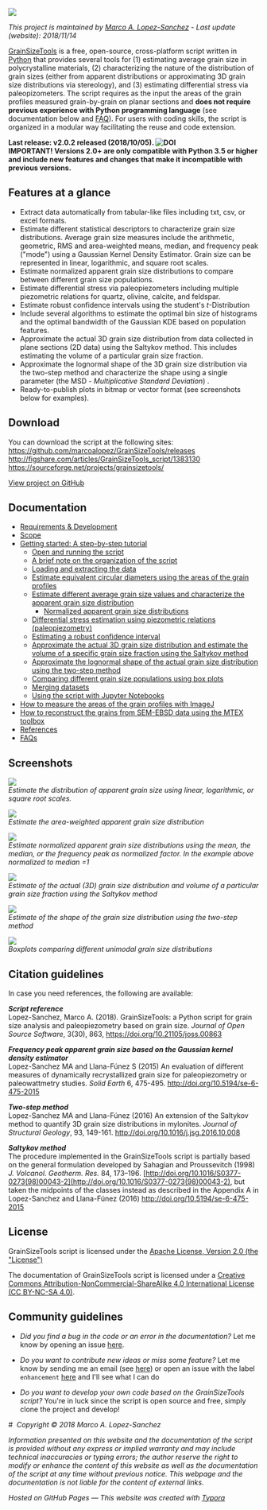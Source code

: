 ![](https://raw.githubusercontent.com/marcoalopez/GrainSizeTools/master/FIGURES/new_header.webp)

*This project is maintained by [Marco A. Lopez-Sanchez](https://marcoalopez.github.io/) - Last update (website): 2018/11/14*

[GrainSizeTools](https://doi.org/10.21105/joss.00863) is a free, open-source, cross-platform script written in [Python](https://www.python.org/) that provides several tools for (1) estimating average grain size in polycrystalline materials, (2) characterizing the nature of the distribution of grain sizes (either from apparent distributions or approximating 3D grain size distributions via stereology), and (3) estimating differential stress via paleopizometers. The script requires as the input the areas of the grain profiles measured grain-by-grain on planar sections and **does not require previous experience with Python programming language** (see documentation below and [FAQ](https://github.com/marcoalopez/GrainSizeTools/blob/master/DOCS/FAQ.md)). For users with coding skills, the script is organized in a modular way facilitating the reuse and code extension.

**Last release: v2.0.2 released (2018/10/05). ![DOI](http://joss.theoj.org/papers/10.21105/joss.00863/status.svg)  
IMPORTANT! Versions 2.0+ are only compatible with Python 3.5 or higher and include new features and changes that make it incompatible with previous versions.** 


## Features at a glance

- Extract data automatically from tabular-like files including txt, csv, or excel formats.
- Estimate different statistical descriptors to characterize grain size distributions. Average grain size measures include the arithmetic, geometric, RMS and area-weighted means, median, and frequency peak ("mode") using a Gaussian Kernel Density Estimator. Grain size can be represented in linear, logarithmic, and square root scales.
- Estimate normalized apparent grain size distributions to compare between different grain size populations.
- Estimate differential stress via paleopiezometers including multiple piezometric relations for quartz, olivine, calcite, and feldspar.
- Estimate robust confidence intervals using the student's *t*-Distribution
- Include several algorithms to estimate the optimal bin size of histograms and the optimal bandwidth of the Gaussian KDE based on population features.
- Approximate the actual 3D grain size distribution from data collected in plane sections (2D data) using the Saltykov method. This includes estimating the volume of a particular grain size fraction.
- Approximate the lognormal shape of the 3D grain size distribution via the two-step method and characterize the shape using a single parameter (the MSD - *Multiplicative Standard Deviation*) .
- Ready-to-publish plots in bitmap or vector format (see screenshots below for examples).

## Download

You can download the script at the following sites:  
https://github.com/marcoalopez/GrainSizeTools/releases  
http://figshare.com/articles/GrainSizeTools_script/1383130  
https://sourceforge.net/projects/grainsizetools/

[View project on GitHub](https://github.com/marcoalopez/GrainSizeTools)

## Documentation

* [Requirements & Development](https://github.com/marcoalopez/GrainSizeTools/blob/master/DOCS/Requirements.md)
* [Scope](https://github.com/marcoalopez/GrainSizeTools/blob/master/DOCS/Scope.md)
* [Getting started: A step-by-step tutorial](https://github.com/marcoalopez/GrainSizeTools/blob/master/DOCS/brief_tutorial.md)
    - [Open and running the script](https://github.com/marcoalopez/GrainSizeTools/blob/master/DOCS/brief_tutorial.md#open-and-running-the-script)
    - [A brief note on the organization of the script](https://github.com/marcoalopez/GrainSizeTools/blob/master/DOCS/brief_tutorial.md#a-brief-note-on-the-organization-of-the-script)
    - [Loading and extracting the data](https://github.com/marcoalopez/GrainSizeTools/blob/master/DOCS/brief_tutorial.md#loading-and-extracting-the-data)
    - [Estimate equivalent circular diameters using the areas of the grain profiles](https://github.com/marcoalopez/GrainSizeTools/blob/master/DOCS/brief_tutorial.md#estimate-the-equivalent-circular-diameters-from-the-areas-of-the-grain-profiles)
    - [Estimate different average grain size values and characterize the apparent grain size distribution](https://github.com/marcoalopez/GrainSizeTools/blob/master/DOCS/brief_tutorial.md#estimate-different-average-grain-size-values-and-characterize-the-apparent-grain-size-distribution)
      - [Normalized apparent grain size distributions](https://github.com/marcoalopez/GrainSizeTools/blob/master/DOCS/brief_tutorial.md#normalized-apparent-grain-size-distributions)
    - [Differential stress estimation using piezometric relations (paleopiezometry)](https://github.com/marcoalopez/GrainSizeTools/blob/master/DOCS/brief_tutorial.md#differential-stress-estimation-using-piezometric-relations-paleopiezometry)
    - [Estimating a robust confidence interval](https://github.com/marcoalopez/GrainSizeTools/blob/master/DOCS/brief_tutorial.md#estimating-a-robust-confidence-interval)
    - [Approximate the actual 3D grain size distribution and estimate the volume of a specific grain size fraction using the Saltykov method](https://github.com/marcoalopez/GrainSizeTools/blob/master/DOCS/brief_tutorial.md#approximate-the-actual-3d-grain-size-distribution-and-estimate-the-volume-of-a-specific-grain-size-fraction-using-the-saltykov-method)
    - [Approximate the lognormal shape of the actual grain size distribution using the two-step method](https://github.com/marcoalopez/GrainSizeTools/blob/master/DOCS/brief_tutorial.md#approximate-the-lognormal-shape-of-the-actual-grain-size-distribution-using-the-two-step-method)
    - [Comparing different grain size populations using box plots](https://github.com/marcoalopez/GrainSizeTools/blob/master/DOCS/brief_tutorial.md#comparing-different-grain-size-populations-using-box-plots)
    - [Merging datasets](https://github.com/marcoalopez/GrainSizeTools/blob/master/DOCS/brief_tutorial.md#merging-datasets)
    - [Using the script with Jupyter Notebooks](https://github.com/marcoalopez/GrainSizeTools/blob/master/DOCS/brief_tutorial.md#using-the-script-with-jupyter-notebooks)
* [How to measure the areas of the grain profiles with ImageJ](https://github.com/marcoalopez/GrainSizeTools/blob/master/DOCS/imageJ_tutorial.md)
* [How to reconstruct the grains from SEM-EBSD data using the MTEX toolbox](https://github.com/marcoalopez/GrainSizeTools/blob/master/DOCS/ebsd_mtex_tutorial.md)
* [References](https://github.com/marcoalopez/GrainSizeTools/blob/master/DOCS/references.md)
* [FAQs](https://github.com/marcoalopez/GrainSizeTools/blob/master/DOCS/FAQ.md)

## Screenshots

![](https://github.com/marcoalopez/GrainSizeTools/blob/master/FIGURES/diff_scales_tre_web.png?raw=true)  
*Estimate the distribution of apparent grain size using linear, logarithmic, or square root scales.*

![](https://github.com/marcoalopez/GrainSizeTools/blob/master/FIGURES/area_weighted.png?raw=true)  
*Estimate the area-weighted apparent grain size distribution*

![](https://github.com/marcoalopez/GrainSizeTools/blob/master/FIGURES/norm_median.png?raw=true)  
*Estimate normalized apparent grain size distributions using the mean, the median, or the frequency peak as normalized factor. In the example above normalized to median =1*

![](https://github.com/marcoalopez/GrainSizeTools/blob/master/FIGURES/figure_2.png?raw=true)  
*Estimate of the actual (3D) grain size distribution and volume of a particular grain size fraction using the Saltykov method*

![](https://github.com/marcoalopez/GrainSizeTools/blob/master/FIGURES/2step.png?raw=true)   
*Estimate of the shape of the grain size distribution using the two-step method*

![](https://raw.githubusercontent.com/marcoalopez/GrainSizeTools/master/FIGURES/readme05.png)  
*Boxplots comparing different unimodal grain size distributions*

## Citation guidelines

In case you need references, the following are available:

***Script reference***   
Lopez-Sanchez, Marco A. (2018). GrainSizeTools: a Python script for grain size analysis and paleopiezometry based on grain size. *Journal of Open Source Software*, 3(30), 863, https://doi.org/10.21105/joss.00863

***Frequency peak apparent grain size based on the Gaussian kernel density estimator***  
Lopez-Sanchez MA and Llana-Fúnez S (2015) An evaluation of different measures of dynamically recrystallized grain size for paleopiezometry or paleowattmetry studies. *Solid Earth* 6, 475-495. http://doi.org/10.5194/se-6-475-2015

***Two-step method***  
Lopez-Sanchez MA and Llana-Fúnez (2016) An extension of the Saltykov method to quantify 3D grain size distributions in mylonites. *Journal of Structural Geology*, 93, 149-161. http://doi.org/10.1016/j.jsg.2016.10.008

***Saltykov method***  
The procedure implemented in the GrainSizeTools script is partially based on the general formulation developed by Sahagian and Proussevitch (1998) *J. Volcanol. Geotherm. Res.* 84, 173–196. [http://doi.org/10.1016/S0377-0273(98)00043-2](http://doi.org/10.1016/S0377-0273(98)00043-2), but taken the midpoints of the classes instead as described in the Appendix A in Lopez-Sanchez and Llana-Fúnez (2016) http://doi.org/10.5194/se-6-475-2015

## License

GrainSizeTools script is licensed under the [Apache License, Version 2.0 (the "License")](http://www.apache.org/licenses/LICENSE-2.0)

The documentation of GrainSizeTools script is licensed under a [Creative Commons Attribution-NonCommercial-ShareAlike 4.0 International License (CC BY-NC-SA 4.0)](https://creativecommons.org/licenses/by-nc-sa/4.0/). 

## Community guidelines

- *Did you find a bug in the code or an error in the documentation?* Let me know by opening an issue [here](https://github.com/marcoalopez/GrainSizeTools/issues).

- *Do you want to contribute new ideas or miss some feature?* Let me know by sending me an email (see [here](https://github.com/marcoalopez )) or open an issue with the label ``enhancement`` [here](https://github.com/marcoalopez/GrainSizeTools/issues) and I'll see what I can do
- *Do you want to develop your own code based on the GrainSizeTools script?* You're in luck since the script is open source and free, simply clone the project and develop!

# 
*Copyright © 2018 Marco A. Lopez-Sanchez*  

*Information presented on this website and the documentation of the script is provided without any express or implied warranty and may include technical inaccuracies or typing errors; the author reserve the right to modify or enhance the content of this website as well as the documentation of the script at any time without previous notice. This webpage and the documentation is not liable for the content of external links.*  

*Hosted on GitHub Pages — This website was created with [Typora](https://typora.io/)*